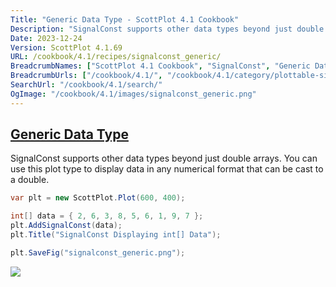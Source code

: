 ```yaml
---
Title: "Generic Data Type - ScottPlot 4.1 Cookbook"
Description: "SignalConst supports other data types beyond just double arrays. You can use this plot type to display data in any numerical format that can be cast to a double."
Date: 2023-12-24
Version: ScottPlot 4.1.69
URL: /cookbook/4.1/recipes/signalconst_generic/
BreadcrumbNames: ["ScottPlot 4.1 Cookbook", "SignalConst", "Generic Data Type"]
BreadcrumbUrls: ["/cookbook/4.1/", "/cookbook/4.1/category/plottable-signalconst", "/cookbook/4.1/recipes/signalconst_generic/"]
SearchUrl: "/cookbook/4.1/search/"
OgImage: "/cookbook/4.1/images/signalconst_generic.png"
---
```


<h2><a id='generic-data-type' href='/cookbook/4.1/recipes/signalconst_generic/'>Generic Data Type</a></h2>

SignalConst supports other data types beyond just double arrays. You can use this plot type to display data in any numerical format that can be cast to a double.

```cs
var plt = new ScottPlot.Plot(600, 400);

int[] data = { 2, 6, 3, 8, 5, 6, 1, 9, 7 };
plt.AddSignalConst(data);
plt.Title("SignalConst Displaying int[] Data");

plt.SaveFig("signalconst_generic.png");
```

<img src='../../images/signalconst_generic.png' class='d-block mx-auto my-5' />



